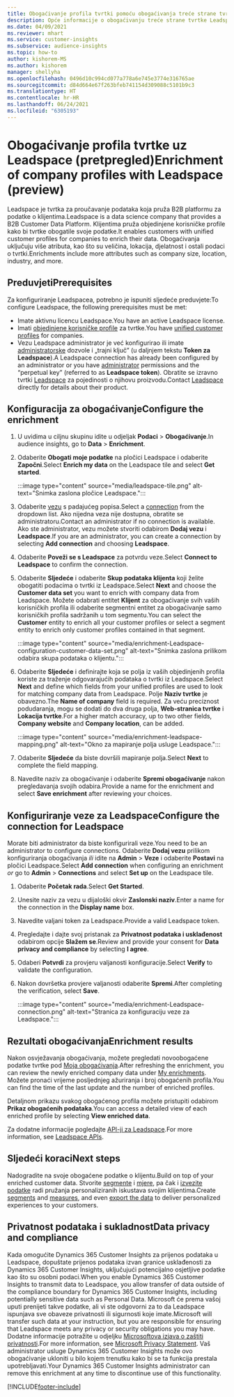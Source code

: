 ```yaml
---
title: Obogaćivanje profila tvrtki pomoću obogaćivanja treće strane tvrtke Leadspace
description: Opće informacije o obogaćivanju treće strane tvrtke Leadspace.
ms.date: 04/09/2021
ms.reviewer: mhart
ms.service: customer-insights
ms.subservice: audience-insights
ms.topic: how-to
author: kishorem-MS
ms.author: kishorem
manager: shellyha
ms.openlocfilehash: 0496d10c994cd077a778a6e745e3774e316765ae
ms.sourcegitcommit: d84d664e67f263bfeb741154d309088c5101b9c3
ms.translationtype: HT
ms.contentlocale: hr-HR
ms.lasthandoff: 06/24/2021
ms.locfileid: "6305193"
---
```

# <a name="enrichment-of-company-profiles-with-leadspace-preview"></a><span data-ttu-id="eb305-103">Obogaćivanje profila tvrtke uz Leadspace (pretpregled)</span><span class="sxs-lookup"><span data-stu-id="eb305-103">Enrichment of company profiles with Leadspace (preview)</span></span>

<span data-ttu-id="eb305-104">Leadspace je tvrtka za proučavanje podataka koja pruža B2B platformu za podatke o klijentima.</span><span class="sxs-lookup"><span data-stu-id="eb305-104">Leadspace is a data science company that provides a B2B Customer Data Platform.</span></span> <span data-ttu-id="eb305-105">Klijentima pruža objedinjene korisničke profile kako bi tvrtke obogatile svoje podatke.</span><span class="sxs-lookup"><span data-stu-id="eb305-105">It enables customers with unified customer profiles for companies to enrich their data.</span></span> <span data-ttu-id="eb305-106">Obogaćivanja uključuju više atributa, kao što su veličina, lokacija, djelatnost i ostali podaci o tvrtki.</span><span class="sxs-lookup"><span data-stu-id="eb305-106">Enrichments include more attributes such as company size, location, industry, and more.</span></span>

## <a name="prerequisites"></a><span data-ttu-id="eb305-107">Preduvjeti</span><span class="sxs-lookup"><span data-stu-id="eb305-107">Prerequisites</span></span>

<span data-ttu-id="eb305-108">Za konfiguriranje Leadspacea, potrebno je ispuniti sljedeće preduvjete:</span><span class="sxs-lookup"><span data-stu-id="eb305-108">To configure Leadspace, the following prerequisites must be met:</span></span>

- <span data-ttu-id="eb305-109">Imate aktivnu licencu Leadspace.</span><span class="sxs-lookup"><span data-stu-id="eb305-109">You have an active Leadspace license.</span></span>
- <span data-ttu-id="eb305-110">Imati [objedinjene korisničke profile](customer-profiles.md) za tvrtke.</span><span class="sxs-lookup"><span data-stu-id="eb305-110">You have [unified customer profiles](customer-profiles.md) for companies.</span></span>
- <span data-ttu-id="eb305-111">Vezu Leadspace administrator je već konfigurirao ili imate [administratorske](permissions.md#administrator) dozvole i „trajni ključ” (u daljnjem tekstu **Token za Leadspace**).</span><span class="sxs-lookup"><span data-stu-id="eb305-111">A Leadspace connection has already been configured by an administrator or you have [administrator](permissions.md#administrator) permissions and the “perpetual key” (referred to as **Leadspace token**).</span></span> <span data-ttu-id="eb305-112">Obratite se izravno tvrtki [Leadspace](https://www.leadspace.com/products/leadspace-on-demand/) za pojedinosti o njihovu proizvodu.</span><span class="sxs-lookup"><span data-stu-id="eb305-112">Contact [Leadspace](https://www.leadspace.com/products/leadspace-on-demand/) directly for details about their product.</span></span>

## <a name="configure-the-enrichment"></a><span data-ttu-id="eb305-113">Konfiguracija za obogaćivanje</span><span class="sxs-lookup"><span data-stu-id="eb305-113">Configure the enrichment</span></span>

1. <span data-ttu-id="eb305-114">U uvidima u ciljnu skupinu idite u odjeljak **Podaci** > **Obogaćivanje**.</span><span class="sxs-lookup"><span data-stu-id="eb305-114">In audience insights, go to **Data** > **Enrichment**.</span></span>

1. <span data-ttu-id="eb305-115">Odaberite **Obogati moje podatke** na pločici Leadspace i odaberite **Započni**.</span><span class="sxs-lookup"><span data-stu-id="eb305-115">Select **Enrich my data** on the Leadspace tile and select **Get started**.</span></span>

   :::image type="content" source="media/leadspace-tile.png" alt-text="Snimka zaslona pločice Leadspace.":::

1. <span data-ttu-id="eb305-117">Odaberite [vezu](connections.md) s padajućeg popisa.</span><span class="sxs-lookup"><span data-stu-id="eb305-117">Select a [connection](connections.md) from the dropdown list.</span></span> <span data-ttu-id="eb305-118">Ako nijedna veza nije dostupna, obratite se administratoru.</span><span class="sxs-lookup"><span data-stu-id="eb305-118">Contact an administrator if no connection is available.</span></span> <span data-ttu-id="eb305-119">Ako ste administrator, vezu možete stvoriti odabirom **Dodaj vezu** i **Leadspace**.</span><span class="sxs-lookup"><span data-stu-id="eb305-119">If you are an administrator, you can create a connection by selecting **Add connection** and choosing **Leadspace**.</span></span> 

1. <span data-ttu-id="eb305-120">Odaberite **Poveži se s Leadspace** za potvrdu veze.</span><span class="sxs-lookup"><span data-stu-id="eb305-120">Select **Connect to Leadspace** to confirm the connection.</span></span>

1. <span data-ttu-id="eb305-121">Odaberite **Sljedeće** i odaberite **Skup podataka klijenta** koji želite obogatiti podacima o tvrtki iz Leadspace.</span><span class="sxs-lookup"><span data-stu-id="eb305-121">Select **Next** and choose the **Customer data set** you want to enrich with company data from Leadspace.</span></span> <span data-ttu-id="eb305-122">Možete odabrati entitet **Klijent** za obogaćivanje svih vaših korisničkih profila ili odaberite segmentni entitet za obogaćivanje samo korisničkih profila sadržanih u tom segmentu.</span><span class="sxs-lookup"><span data-stu-id="eb305-122">You can select the **Customer** entity to enrich all your customer profiles or select a segment entity to enrich only customer profiles contained in that segment.</span></span>

    :::image type="content" source="media/enrichment-Leadspace-configuration-customer-data-set.png" alt-text="Snimka zaslona prilikom odabira skupa podataka o klijentu.":::

1. <span data-ttu-id="eb305-124">Odaberite **Sljedeće** i definirajte koja se polja iz vaših objedinjenih profila koriste za traženje odgovarajućih podataka o tvrtki iz Leadspace.</span><span class="sxs-lookup"><span data-stu-id="eb305-124">Select **Next** and define which fields from your unified profiles are used to look for matching company data from Leadspace.</span></span> <span data-ttu-id="eb305-125">Polje **Naziv tvrtke** je obavezno.</span><span class="sxs-lookup"><span data-stu-id="eb305-125">The **Name of company** field is required.</span></span> <span data-ttu-id="eb305-126">Za veću preciznost podudaranja, mogu se dodati do dva druga polja, **Web-stranica tvrtke** i **Lokacija tvrtke**.</span><span class="sxs-lookup"><span data-stu-id="eb305-126">For a higher match accuracy, up to two other fields, **Company website** and **Company location**, can be added.</span></span>

   :::image type="content" source="media/enrichment-leadspace-mapping.png" alt-text="Okno za mapiranje polja usluge Leadspace.":::

1. <span data-ttu-id="eb305-128">Odaberite **Sljedeće** da biste dovršili mapiranje polja.</span><span class="sxs-lookup"><span data-stu-id="eb305-128">Select **Next** to complete the field mapping.</span></span>

1. <span data-ttu-id="eb305-129">Navedite naziv za obogaćivanje i odaberite **Spremi obogaćivanje** nakon pregledavanja svojih odabira.</span><span class="sxs-lookup"><span data-stu-id="eb305-129">Provide a name for the enrichment and select **Save enrichment** after reviewing your choices.</span></span>


## <a name="configure-the-connection-for-leadspace"></a><span data-ttu-id="eb305-130">Konfiguriranje veze za Leadspace</span><span class="sxs-lookup"><span data-stu-id="eb305-130">Configure the connection for Leadspace</span></span> 

<span data-ttu-id="eb305-131">Morate biti administrator da biste konfigurirali veze.</span><span class="sxs-lookup"><span data-stu-id="eb305-131">You need to be an administrator to configure connections.</span></span> <span data-ttu-id="eb305-132">Odaberite **Dodaj vezu** prilikom konfiguriranja obogaćivanja *ili* idite na **Admin** > **Veze** i odaberite **Postavi** na pločici Leadspace.</span><span class="sxs-lookup"><span data-stu-id="eb305-132">Select **Add connection** when configuring an enrichment *or* go to **Admin** > **Connections** and select **Set up** on the Leadspace tile.</span></span>

1. <span data-ttu-id="eb305-133">Odaberite **Početak rada**.</span><span class="sxs-lookup"><span data-stu-id="eb305-133">Select **Get Started**.</span></span> 

1. <span data-ttu-id="eb305-134">Unesite naziv za vezu u dijaloški okvir **Zaslonski naziv**.</span><span class="sxs-lookup"><span data-stu-id="eb305-134">Enter a name for the connection in the **Display name** box.</span></span>

1. <span data-ttu-id="eb305-135">Navedite valjani token za Leadspace.</span><span class="sxs-lookup"><span data-stu-id="eb305-135">Provide a valid Leadspace token.</span></span>

1. <span data-ttu-id="eb305-136">Pregledajte i dajte svoj pristanak za **Privatnost podataka i usklađenost** odabirom opcije **Slažem se**.</span><span class="sxs-lookup"><span data-stu-id="eb305-136">Review and provide your consent for **Data privacy and compliance** by selecting **I agree**.</span></span>

1. <span data-ttu-id="eb305-137">Odaberi **Potvrdi** za provjeru valjanosti konfiguracije.</span><span class="sxs-lookup"><span data-stu-id="eb305-137">Select **Verify** to validate the configuration.</span></span>

1. <span data-ttu-id="eb305-138">Nakon dovršetka provjere valjanosti odaberite **Spremi**.</span><span class="sxs-lookup"><span data-stu-id="eb305-138">After completing the verification, select **Save**.</span></span>
   
   :::image type="content" source="media/enrichment-Leadspace-connection.png" alt-text="Stranica za konfiguraciju veze za Leadspace.":::

## <a name="enrichment-results"></a><span data-ttu-id="eb305-140">Rezultati obogaćivanja</span><span class="sxs-lookup"><span data-stu-id="eb305-140">Enrichment results</span></span>

<span data-ttu-id="eb305-141">Nakon osvježavanja obogaćivanja, možete pregledati novoobogaćene podatke tvrtke pod [Moja obogaćivanja](enrichment-hub.md).</span><span class="sxs-lookup"><span data-stu-id="eb305-141">After refreshing the enrichment, you can review the newly enriched company data under [My enrichments](enrichment-hub.md).</span></span> <span data-ttu-id="eb305-142">Možete pronaći vrijeme posljednjeg ažuriranja i broj obogaćenih profila.</span><span class="sxs-lookup"><span data-stu-id="eb305-142">You can find the time of the last update and the number of enriched profiles.</span></span>

<span data-ttu-id="eb305-143">Detaljnom prikazu svakog obogaćenog profila možete pristupiti odabirom **Prikaz obogaćenih podataka**.</span><span class="sxs-lookup"><span data-stu-id="eb305-143">You can access a detailed view of each enriched profile by selecting **View enriched data**.</span></span>

<span data-ttu-id="eb305-144">Za dodatne informacije pogledajte [API-ji za Leadspace](https://support.leadspace.com/hc/en-us/sections/201997649-API).</span><span class="sxs-lookup"><span data-stu-id="eb305-144">For more information, see [Leadspace APIs](https://support.leadspace.com/hc/en-us/sections/201997649-API).</span></span>

## <a name="next-steps"></a><span data-ttu-id="eb305-145">Sljedeći koraci</span><span class="sxs-lookup"><span data-stu-id="eb305-145">Next steps</span></span>

<span data-ttu-id="eb305-146">Nadogradite na svoje obogaćene podatke o klijentu.</span><span class="sxs-lookup"><span data-stu-id="eb305-146">Build on top of your enriched customer data.</span></span> <span data-ttu-id="eb305-147">Stvorite [segmente](segments.md) i [mjere](measures.md), pa čak i [izvezite podatke](export-destinations.md) radi pružanja personaliziranih iskustava svojim klijentima.</span><span class="sxs-lookup"><span data-stu-id="eb305-147">Create [segments](segments.md) and [measures](measures.md), and even [export the data](export-destinations.md) to deliver personalized experiences to your customers.</span></span>

## <a name="data-privacy-and-compliance"></a><span data-ttu-id="eb305-148">Privatnost podataka i sukladnost</span><span class="sxs-lookup"><span data-stu-id="eb305-148">Data privacy and compliance</span></span>

<span data-ttu-id="eb305-149">Kada omogućite Dynamics 365 Customer Insights za prijenos podataka u Leadspace, dopuštate prijenos podataka izvan granice usklađenosti za Dynamics 365 Customer Insights, uključujući potencijalno osjetljive podatke kao što su osobni podaci.</span><span class="sxs-lookup"><span data-stu-id="eb305-149">When you enable Dynamics 365 Customer Insights to transmit data to Leadspace, you allow transfer of data outside of the compliance boundary for Dynamics 365 Customer Insights, including potentially sensitive data such as Personal Data.</span></span> <span data-ttu-id="eb305-150">Microsoft će prema vašoj uputi prenijeti takve podatke, ali vi ste odgovorni za to da Leadspace ispunjava sve obaveze privatnosti ili sigurnosti koje imate.</span><span class="sxs-lookup"><span data-stu-id="eb305-150">Microsoft will transfer such data at your instruction, but you are responsible for ensuring that Leadspace meets any privacy or security obligations you may have.</span></span> <span data-ttu-id="eb305-151">Dodatne informacije potražite u odjeljku [Microsoftova izjava o zaštiti privatnosti](https://go.microsoft.com/fwlink/?linkid=396732).</span><span class="sxs-lookup"><span data-stu-id="eb305-151">For more information, see [Microsoft Privacy Statement](https://go.microsoft.com/fwlink/?linkid=396732).</span></span>
<span data-ttu-id="eb305-152">Vaš administrator usluge Dynamics 365 Customer Insights može ovo obogaćivanje ukloniti u bilo kojem trenutku kako bi se ta funkcija prestala upotrebljavati.</span><span class="sxs-lookup"><span data-stu-id="eb305-152">Your Dynamics 365 Customer Insights administrator can remove this enrichment at any time to discontinue use of this functionality.</span></span>


[!INCLUDE[footer-include](../includes/footer-banner.md)]
